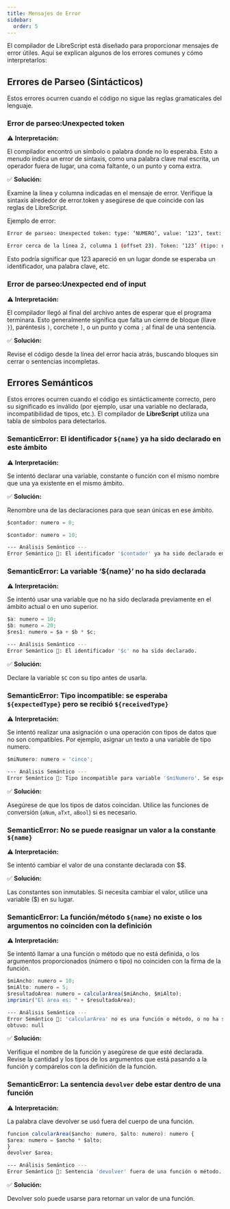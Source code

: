 ```yaml
---
title: Mensajes de Error
sidebar:
  order: 5
---
```


El compilador de LibreScript está diseñado para proporcionar mensajes de error útiles. Aquí se explican algunos de los errores comunes y cómo interpretarlos:

## Errores de Parseo (Sintácticos)

Estos errores ocurren cuando el código no sigue las reglas gramaticales del lenguaje.

### Error de parseo:Unexpected token

  ⚠️ **Interpretación:**
  
  El compilador encontró un símbolo o palabra donde no lo esperaba. Esto a menudo indica un error de sintaxis, como una palabra clave mal escrita, un operador fuera de lugar, una coma faltante, o un punto y coma extra.

  ✅ **Solución:**
  
  Examine la línea y columna indicadas en el mensaje de error. Verifique la sintaxis alrededor de error.token y asegúrese de que coincide con las reglas de LibreScript.

  Ejemplo de error:
  
  ```bash
  Error de parseo: Unexpected token: type: ‘NUMERO’, value: ‘123’, text: ‘123’, offset: 23, line: 2, col: 1

  Error cerca de la línea 2, columna 1 (offset 23). Token: ‘123’ (tipo: numero)
  ```

  Esto podría significar que 123 apareció en un lugar donde se esperaba un identificador, una palabra clave, etc.

### Error de parseo:Unexpected end of input

  ⚠️ **Interpretación:**
  
  El compilador llegó al final del archivo antes de esperar que el programa terminara. Esto generalmente significa que falta un cierre de bloque (llave `}`), paréntesis `)`, corchete `]`, o un punto y coma `;` al final de una sentencia.

   ✅ **Solución:**

   Revise el código desde la línea del error hacia atrás, buscando bloques sin cerrar o sentencias incompletas.

## Errores Semánticos

Estos errores ocurren cuando el código es sintácticamente correcto, pero su significado es inválido (por ejemplo, usar una variable no declarada, incompatibilidad de tipos, etc.). El compilador de **LibreScript** utiliza una tabla de símbolos para detectarlos.

### SemanticError: El identificador `${name}` ya ha sido declarado en este ámbito

  ⚠️ **Interpretación:**
  
  Se intentó declarar una variable, constante o función con el mismo nombre que una ya existente en el mismo ámbito.

  ✅ **Solución:**

 Renombre una de las declaraciones para que sean únicas en ese ámbito.

  ```ts
  $contador: numero = 0;

  $contador: numero = 10;  
  ```

  ```bash
  --- Análisis Semántico ---
  Error Semántico 🔴: El identificador '$contador' ya ha sido declarado en este ámbito.
  ```

### SemanticError: La variable ‘${name}’ no ha sido declarada

  ⚠️ **Interpretación:**
  
  Se intentó usar una variable que no ha sido declarada previamente en el ámbito actual o en uno superior.

  ```ts
  $a: numero = 10;
  $b: numero = 20;
  $res1: numero = $a + $b * $c; 
  ```

  ```bash
  --- Análisis Semántico ---
  Error Semántico 🔴: El identificador '$c' no ha sido declarado.
  ```

  ✅ **Solución:**
  
  Declare la variable `$C` con su tipo antes de usarla.

### SemanticError: Tipo incompatible: se esperaba `${expectedType}` pero se recibió `${receivedType}`

  ⚠️ **Interpretación:**
  
  Se intentó realizar una asignación o una operación con tipos de datos que no son compatibles. Por ejemplo, asignar un texto a una variable de tipo numero.

   ```ts
  $miNumero: numero = 'cinco';
  ```

  ```bash
  --- Análisis Semántico ---
  Error Semántico 🔴: Tipo incompatible para variable '$miNumero'. Se esperaba 'numero' pero se obtuvo 'texto'.
  ```

  ✅ **Solución:**
  
  Asegúrese de que los tipos de datos coincidan. Utilice las funciones de conversión (`aNum`, `aTxt`, `aBool`) si es necesario.

### SemanticError: No se puede reasignar un valor a la constante `${name}`

 ⚠️ **Interpretación:**

 Se intentó cambiar el valor de una constante declarada con $$.

 ✅ **Solución:**

 Las constantes son inmutables. Si necesita cambiar el valor, utilice una variable ($) en su lugar.

### SemanticError: La función/método `${name}` no existe o los argumentos no coinciden con la definición

  ⚠️ **Interpretación:**

  Se intentó llamar a una función o método que no está definida, o los argumentos proporcionados (número o tipo) no coinciden con la firma de la función.
  
  ```ts
  $miAncho: numero = 10;
  $miAlto: numero = 5;
  $resultadoArea: numero = calcularArea($miAncho, $miAlto); 
  imprimir("El área es: " + $resultadoArea);
  ```

  ```bash
  --- Análisis Semántico ---
  Error Semántico 🔴: 'calcularArea' no es una función o método, o no ha sido declarada. Se
  obtuvo: null
  ```

 ✅ **Solución:**

 Verifique el nombre de la función y asegúrese de que esté declarada. Revise la cantidad y los tipos de los argumentos que está pasando a la función y compárelos con la definición de la función.

### SemanticError: La sentencia `devolver` debe estar dentro de una función

 ⚠️ **Interpretación:**

 La palabra clave devolver se usó fuera del cuerpo de una función.

   ```ts
  funcion calcularArea($ancho: numero, $alto: numero): numero {
  $area: numero = $ancho * $alto;
  }
  devolver $area;
  ```

  ```bash
  --- Análisis Semántico ---
  Error Semántico 🔴: Sentencia 'devolver' fuera de una función o método.
  ```

 ✅ **Solución:**

 Devolver solo puede usarse para retornar un valor de una función.
